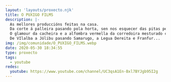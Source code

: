 ```yaml
---
layout: 'layouts/proxecto.njk'
title: O PUXIGO FILMS
description: |-
  As mellores produccións feitas na casa.
  Da corte á palleira pasando pola horta, sen nos esquecer das pitas peludas do curral.
  O glamour da cacheira e a alfombra vermella da corredoira mesturado co bo facer dun equipo técnico e artístico de prestixio casi internacional.
  De VIlalba a Jólibu pasando Samarugo, a Legua Dereita e Franfur...
img: /img/comunidade/O_PUXIGO_FILMS.webp
date: 2020-05-30 18:34:55
type: proxecto
tags:
  - youtube
redes:
  youtube: https://www.youtube.com/channel/UC3qsA1En-Bxl7BYJgb95I2g
---
```

